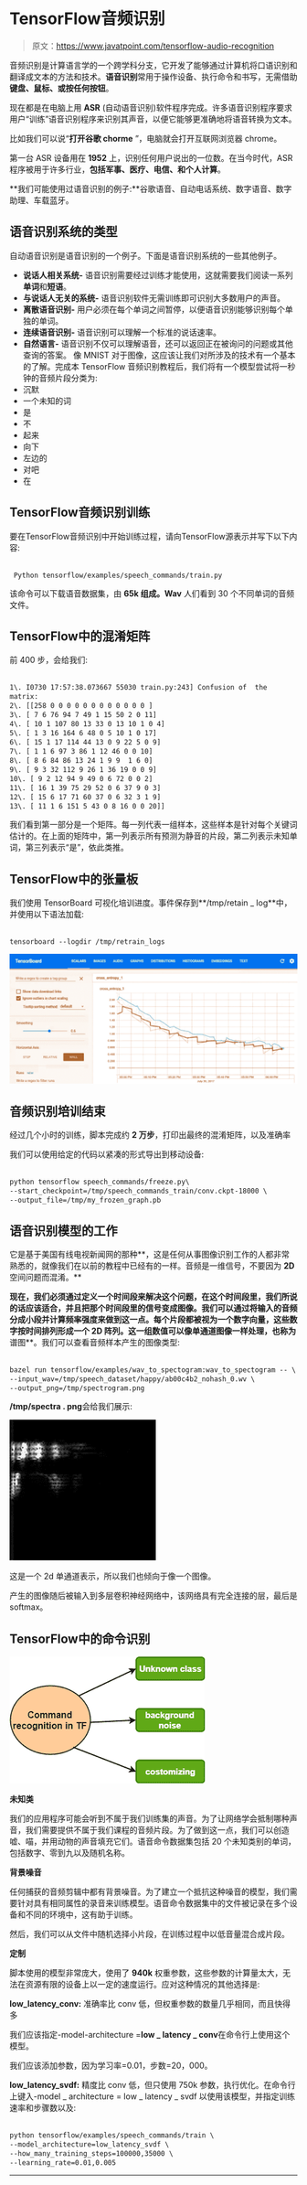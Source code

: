 # TensorFlow音频识别

> 原文：<https://www.javatpoint.com/tensorflow-audio-recognition>

音频识别是计算语言学的一个跨学科分支，它开发了能够通过计算机将口语识别和翻译成文本的方法和技术。**语音识别**常用于操作设备、执行命令和书写，无需借助**键盘、鼠标、**或按任何**按钮**。

现在都是在电脑上用 **ASR** (自动语音识别)软件程序完成。许多语音识别程序要求用户“训练”语音识别程序来识别其声音，以便它能够更准确地将语音转换为文本。

比如我们可以说“**打开谷歌 chorme** ”，电脑就会打开互联网浏览器 chrome。

第一台 ASR 设备用在 **1952** 上，识别任何用户说出的一位数。在当今时代，ASR 程序被用于许多行业，**包括军事、医疗、电信、**和**个人计算**。

**我们可能使用过语音识别的例子:**谷歌语音、自动电话系统、数字语音、数字助理、车载蓝牙。

## 语音识别系统的类型

自动语音识别是语音识别的一个例子。下面是语音识别系统的一些其他例子。

*   **说话人相关系统-** 语音识别需要经过训练才能使用，这就需要我们阅读一系列**单词**和**短语**。
*   **与说话人无关的系统-** 语音识别软件无需训练即可识别大多数用户的声音。
*   **离散语音识别-** 用户必须在每个单词之间暂停，以便语音识别能够识别每个单独的单词。
*   **连续语音识别-** 语音识别可以理解一个标准的说话速率。
*   **自然语言-** 语音识别不仅可以理解语音，还可以返回正在被询问的问题或其他查询的答案。
    像 MNIST 对于图像，这应该让我们对所涉及的技术有一个基本的了解。完成本 TensorFlow 音频识别教程后，我们将有一个模型尝试将一秒钟的音频片段分类为:
*   沉默
*   一个未知的词
*   是
*   不
*   起来
*   向下
*   左边的
*   对吧
*   在

## TensorFlow音频识别训练

要在TensorFlow音频识别中开始训练过程，请向TensorFlow源表示并写下以下内容:

```

 Python tensorflow/examples/speech_commands/train.py 

```

该命令可以下载语音数据集，由 **65k 组成。Wav** 人们看到 30 个不同单词的音频文件。

## TensorFlow中的混淆矩阵

前 400 步，会给我们:

```

1\. I0730 17:57:38.073667 55030 train.py:243] Confusion of  the matrix: 
2\. [[258 0 0 0 0 0 0 0 0 0 0 0 0 ]
3\. [ 7 6 76 94 7 49 1 15 50 2 0 11]
4\. [ 10 1 107 80 13 33 0 13 10 1 0 4]
5\. [ 1 3 16 164 6 48 0 5 10 1 0 17]
6\. [ 15 1 17 114 44 13 0 9 22 5 0 9]
7\. [ 1 1 6 97 3 86 1 12 46 0 0 10]
8\. [ 8 6 84 86 13 24 1 9 9  1 6 0]
9\. [ 9 3 32 112 9 26 1 36 19 0 0 9]
10\. [ 9 2 12 94 9 49 0 6 72 0 0 2]
11\. [ 16 1 39 75 29 52 0 6 37 9 0 3]
12\. [ 15 6 17 71 60 37 0 6 32 3 1 9]
13\. [ 11 1 6 151 5 43 0 8 16 0 0 20]]

```

我们看到第一部分是一个矩阵。每一列代表一组样本，这些样本是针对每个关键词估计的。在上面的矩阵中，第一列表示所有预测为静音的片段，第二列表示未知单词，第三列表示“是”，依此类推。

## TensorFlow中的张量板

我们使用 TensorBoard 可视化培训进度。事件保存到**/tmp/retain _ log**中，并使用以下语法加载:

```

tensorboard --logdir /tmp/retrain_logs

```

![TensorFlow Audio Recognition](img/356644da579305a69f835302871735d1.png)

## 音频识别培训结束

经过几个小时的训练，脚本完成约 **2 万步**，打印出最终的混淆矩阵，以及准确率

我们可以使用给定的代码以紧凑的形式导出到移动设备:

```

python tensorflow speech_commands/freeze.py\ 
--start_checkpoint=/tmp/speech_commands_train/conv.ckpt-18000 \
--output_file=/tmp/my_frozen_graph.pb

```

## 语音识别模型的工作

它是基于美国有线电视新闻网的那种**，这是任何从事图像识别工作的人都非常熟悉的，就像我们在以前的教程中已经有的一样。音频是一维信号，不要因为 **2D** 空间问题而混淆。**

 **现在，我们必须通过定义一个时间段来解决这个问题，在这个时间段里，我们所说的话应该适合，并且把那个时间段里的信号变成图像。我们可以通过将输入的音频分成小段并计算频率强度来做到这一点。每个片段都被视为一个数字向量，这些数字按时间排列形成一个 2D 阵列。这一组数值可以像单通道图像一样处理，也称为**谱图**。我们可以查看音频样本产生的图像类型:

```

bazel run tensorflow/examples/wav_to_spectogram:wav_to_spectogram -- \
--input_wav=/tmp/speech_dataset/happy/ab00c4b2_nohash_0.wv \
--output_png=/tmp/spectrogram.png

```

**/tmp/spectra . png**会给我们展示:

![TensorFlow Audio Recognition](img/ef7ac353156ad337d770095aa099a4c1.png)

这是一个 2d 单通道表示，所以我们也倾向于像一个图像。

产生的图像随后被输入到多层卷积神经网络中，该网络具有完全连接的层，最后是 softmax。

## TensorFlow中的命令识别

![TensorFlow Audio Recognition](img/f476e6a85a4eb74ff72331d9c190ab19.png)

**未知类**

我们的应用程序可能会听到不属于我们训练集的声音。为了让网络学会抵制哪种声音，我们需要提供不属于我们课程的音频片段。为了做到这一点，我们可以创造嘘、喵，并用动物的声音填充它们。语音命令数据集包括 20 个未知类别的单词，包括数字、零到九以及随机名称。

**背景噪音**

任何捕获的音频剪辑中都有背景噪音。为了建立一个抵抗这种噪音的模型，我们需要针对具有相同属性的录音来训练模型。语音命令数据集中的文件被记录在多个设备和不同的环境中，这有助于训练。

然后，我们可以从文件中随机选择小片段，在训练过程中以低音量混合成片段。

**定制**

脚本使用的模型非常庞大，使用了 **940k** 权重参数，这些参数的计算量太大，无法在资源有限的设备上以一定的速度运行。应对这种情况的其他选择是:

**low_latency_conv:** 准确率比 conv 低，但权重参数的数量几乎相同，而且快得多

我们应该指定-model-architecture =**low _ latency _ conv**在命令行上使用这个模型。

我们应该添加参数，因为学习率=0.01，步数=20，000。

**low_latency_svdf:** 精度比 conv 低，但只使用 750k 参数，执行优化。在命令行上键入-model _ architecture = low _ latency _ svdf 以使用该模型，并指定训练速率和步骤数以及:

```

python tensorflow/examples/speech_commands/train \
--model_architecture=low_latency_svdf \
--how_many_training_steps=100000,35000 \
--learning_rate=0.01,0.005

```

* * ***